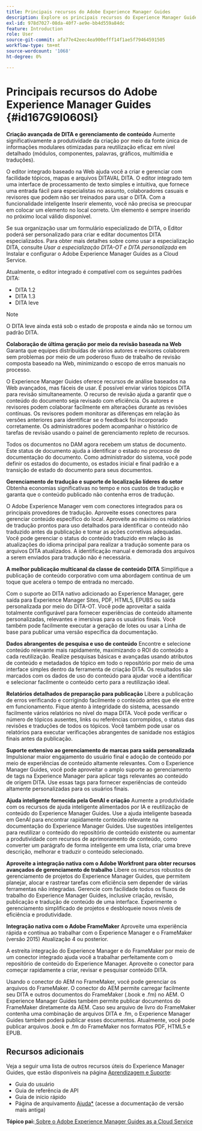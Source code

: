 ```yaml
---
title: Principais recursos do Adobe Experience Manager Guides
description: Explore os principais recursos do Experience Manager Guides, criação de DITA, gerenciamento de conteúdo, revisão baseada na Web, tradução, localização, publicação multicanal e integração do FrameMaker.
exl-id: 978d7027-08da-40f7-ae9e-bb4d559a84dc
feature: Introduction
role: User
source-git-commit: afa77e42eec4ea900efff14f1ae5f79464591505
workflow-type: tm+mt
source-wordcount: '1068'
ht-degree: 0%

---
```


# Principais recursos do Adobe Experience Manager Guides {#id167G9I060SI}

**Criação avançada de DITA e gerenciamento de conteúdo**
Aumente significativamente a produtividade da criação por meio da fonte única de informações modulares otimizadas para reutilização eficaz em nível detalhado (módulos, componentes, palavras, gráficos, multimídia e traduções\).

O editor integrado baseado na Web ajuda você a criar e gerenciar com facilidade tópicos, mapas e arquivos DITAVAL DITA. O editor integrado tem uma interface de processamento de texto simples e intuitiva, que fornece uma entrada fácil para especialistas no assunto, colaboradores casuais e revisores que podem não ser treinados para usar o DITA. Com a funcionalidade inteligente Inserir elemento, você não precisa se preocupar em colocar um elemento no local correto. Um elemento é sempre inserido no próximo local válido disponível.

Se sua organização usar um formulário especializado de DITA, o Editor poderá ser personalizado para criar e editar documentos DITA especializados. Para obter mais detalhes sobre como usar a especialização DITA, consulte *Usar a especialização DITA-OT e DITA personalizada* em Instalar e configurar o Adobe Experience Manager Guides as a Cloud Service.

Atualmente, o editor integrado é compatível com os seguintes padrões DITA:

* DITA 1.2
* DITA 1.3
* DITA leve


>[!NOTE]
>
> O DITA leve ainda está sob o estado de proposta e ainda não se tornou um padrão DITA.

**Colaboração de última geração por meio da revisão baseada na Web**
Garanta que equipes distribuídas de vários autores e revisores colaborem sem problemas por meio de um poderoso fluxo de trabalho de revisão composta baseado na Web, minimizando o escopo de erros manuais no processo.

O Experience Manager Guides oferece recursos de análise baseados na Web avançados, mas fáceis de usar. É possível enviar vários tópicos DITA para revisão simultaneamente. O recurso de revisão ajuda a garantir que o conteúdo do documento seja revisado com eficiência. Os autores e revisores podem colaborar facilmente em alterações durante as revisões contínuas. Os revisores podem monitorar as diferenças em relação às versões anteriores para identificar se o feedback foi incorporado corretamente. Os administradores podem acompanhar o histórico de tarefas de revisão usando o painel de gerenciamento repleto de recursos.

Todos os documentos no DAM agora recebem um status de documento. Este status de documento ajuda a identificar o estado no processo de documentação do documento. Como administrador do sistema, você pode definir os estados do documento, os estados inicial e final padrão e a transição de estado do documento para seus documentos.

**Gerenciamento de tradução e suporte de localização líderes do setor**
Obtenha economias significativas no tempo e nos custos de tradução e garanta que o conteúdo publicado não contenha erros de tradução.

O Adobe Experience Manager vem com conectores integrados para os principais provedores de tradução. Aproveite esses conectores para gerenciar conteúdo específico do local. Aproveite ao máximo os relatórios de tradução prontos para uso detalhados para identificar o conteúdo não traduzido antes da publicação e tomar as ações corretivas adequadas. Você pode gerenciar o status do conteúdo traduzido em relação às atualizações do idioma principal para realizar a tradução somente para os arquivos DITA atualizados. A identificação manual e demorada dos arquivos a serem enviados para tradução não é necessária.

**A melhor publicação multicanal da classe de conteúdo DITA**
Simplifique a publicação de conteúdo corporativo com uma abordagem contínua de um toque que acelera o tempo de entrada no mercado.

Com o suporte ao DITA nativo adicionado ao Experience Manager, gere saída para Experience Manager Sites, PDF, HTML5, EPUBS ou saída personalizada por meio do DITA-OT. Você pode aproveitar a saída totalmente configurável para fornecer experiências de conteúdo altamente personalizadas, relevantes e imersivas para os usuários finais. Você também pode facilmente executar a geração de lotes ou usar a Linha de base para publicar uma versão específica da documentação.

**Dados abrangentes de pesquisa e uso de conteúdo**
Encontre e selecione conteúdo relevante mais rapidamente, maximizando o ROI do conteúdo a cada reutilização. Realize pesquisas básicas e avançadas usando atributos de conteúdo e metadados de tópico em todo o repositório por meio de uma interface simples dentro da ferramenta de criação DITA. Os resultados são marcados com os dados de uso do conteúdo para ajudar você a identificar e selecionar facilmente o conteúdo certo para a reutilização ideal.

**Relatórios detalhados de preparação para publicação**
Libere a publicação de erros verificando e corrigindo facilmente o conteúdo antes que ele entre em funcionamento. Fique atento à integridade do sistema, acessando facilmente vários relatórios no nível do mapa DITA. Você pode verificar o número de tópicos ausentes, links ou referências corrompidos, o status das revisões e traduções de todos os tópicos. Você também pode usar os relatórios para executar verificações abrangentes de sanidade nos estágios finais antes da publicação.

**Suporte extensivo ao gerenciamento de marcas para saída personalizada**\
Impulsionar maior engajamento do usuário final e adoção de conteúdo por meio de experiências de conteúdo altamente relevantes. Com o Experience Manager Guides, você pode aproveitar o amplo suporte ao gerenciamento de tags na Experience Manager para aplicar tags relevantes ao conteúdo de origem DITA. Use essas tags para fornecer experiências de conteúdo altamente personalizadas para os usuários finais.

**Ajuda inteligente fornecida pela GenAI e criação**
Aumente a produtividade com os recursos de ajuda inteligente alimentados por IA e reutilização de conteúdo do Experience Manager Guides. Use a ajuda inteligente baseada em GenAI para encontrar rapidamente conteúdo relevante na documentação do Experience Manager Guides. Use sugestões inteligentes para reutilizar o conteúdo do repositório de conteúdo existente ou aumentar a produtividade com recursos de aprimoramento de conteúdo, como converter um parágrafo de forma inteligente em uma lista, criar uma breve descrição, melhorar e traduzir o conteúdo selecionado.

**Aproveite a integração nativa com o Adobe Workfront para obter recursos avançados de gerenciamento de trabalho**
Libere os recursos robustos de gerenciamento de projetos do Experience Manager Guides, que permitem planejar, alocar e rastrear tarefas com eficiência sem depender de várias ferramentas não integradas. Gerencie com facilidade todos os fluxos de trabalho do Experience Manager Guides, inclusive criação, revisão, publicação e tradução de conteúdo de uma interface. Experimente o gerenciamento simplificado de projetos e desbloqueie novos níveis de eficiência e produtividade.

**Integração nativa com o Adobe FrameMaker**
Aproveite uma experiência rápida e contínua ao trabalhar com o Experience Manager e o FrameMaker (versão 2015) Atualização 4 ou posterior.

A estreita integração do Experience Manager e do FrameMaker por meio de um conector integrado ajuda você a trabalhar perfeitamente com o repositório de conteúdo do Experience Manager. Aproveite o conector para começar rapidamente a criar, revisar e pesquisar conteúdo DITA.

Usando o conector do AEM no FrameMaker, você pode gerenciar os arquivos do FrameMaker. O conector do AEM permite carregar facilmente seu DITA e outros documentos do FrameMaker (.book e .fm) no AEM. O Experience Manager Guides também permite publicar documentos do FrameMaker diretamente da AEM. Caso seu arquivo de livro do FrameMaker contenha uma combinação de arquivos DITA e .fm, o Experience Manager Guides também poderá publicar esses documentos. Atualmente, você pode publicar arquivos .book e .fm do FrameMaker nos formatos PDF, HTML5 e EPUB.

## Recursos adicionais

Veja a seguir uma lista de outros recursos úteis do Experience Manager Guides, que estão disponíveis na página [Aprendizagem e Suporte](https://helpx.adobe.com/support/xml-documentation-for-experience-manager.html):

* Guia do usuário
* Guia de referência de API
* Guia de início rápido
* Página de arquivamento [Ajuda*](https://helpx.adobe.com/xml-documentation-for-experience-manager/archive.html) (acesse a documentação de versão mais antiga)

**Tópico pai:**[ Sobre o Adobe Experience Manager Guides as a Cloud Service](intro.md)
